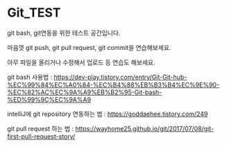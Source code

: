 # Git_TEST

git bash, git연동을 위한 테스트 공간입니다.

마음껏 git push, git pull request, git commit을 연습해보세요.


아무 파일을 올리거나 수정해서 업로드 등 연습도 해보세요.


git bash 사용법 : https://dev-play.tistory.com/entry/Git-Git-hub-%EC%99%84%EC%A0%84-%EC%B4%88%EB%B3%B4%EC%9E%90-%EC%82%AC%EC%9A%A9%EB%B2%95-Git-bash-%ED%99%9C%EC%9A%A9

intelliJ에 git repository 연동하는 법 : https://goddaehee.tistory.com/249

git pull request 하는 법 : https://wayhome25.github.io/git/2017/07/08/git-first-pull-request-story/
